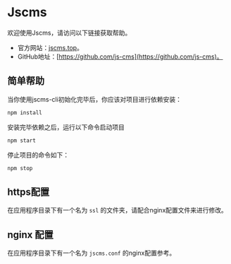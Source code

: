 # Jscms

欢迎使用Jscms，请访问以下链接获取帮助。

- 官方网站：[jscms.top](http://www.jscms.top/)。
- GitHub地址：[https://github.com/js-cms](https://github.com/js-cms)。

## 简单帮助

当你使用jscms-cli初始化完毕后，你应该对项目进行依赖安装：

```bash
npm install
```

安装完毕依赖之后，运行以下命令启动项目

```bash
npm start
```

停止项目的命令如下：

```bash
npm stop
```

## https配置

在应用程序目录下有一个名为 ``ssl`` 的文件夹，请配合nginx配置文件来进行修改。

## nginx 配置

在应用程序目录下有一个名为 ``jscms.conf`` 的nginx配置参考。
